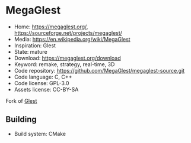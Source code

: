 # MegaGlest

- Home: https://megaglest.org/, https://sourceforge.net/projects/megaglest/
- Media: https://en.wikipedia.org/wiki/MegaGlest
- Inspiration: Glest
- State: mature
- Download: https://megaglest.org/download
- Keyword: remake, strategy, real-time, 3D
- Code repository: https://github.com/MegaGlest/megaglest-source.git
- Code language: C, C++
- Code license: GPL-3.0
- Assets license: CC-BY-SA

Fork of [Glest](glest.md)

## Building

- Build system: CMake
